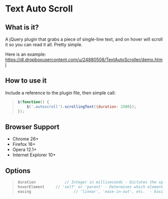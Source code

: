 Text Auto Scroll
=================

What is it?
-----------------
A jQuery plugin that grabs a piece of single-line text, and on hover will scroll it so you can read it all. Pretty simple.

Here is an example: https://dl.dropboxusercontent.com/u/24880508/TextAutoScroller/demo.html


How to use it
-----------------
Include a reference to the plugin file, then simple call:
 > ```javascript
 > $(function() {
 >     $('.autoscroll').scrollingText({duration: 2500});
 > });


Browser Support
-----------------
- Chrome 26+
- Firefox 16+
- Opera 12.1+
- Internet Explorer 10+


Options
-----------------
 > ```javascript
 > duration				// Integer in milliseconds - Dictates the speed at which the scrolling animation happens.
 > hoverElement		// 'self' or 'parent' - Determines which element the hover even gets attached to
 > easing					// 'linear', 'ease-in-out', etc.  - Easing function

